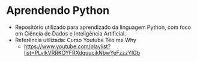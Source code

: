 # Aprendendo Python

- Repositório utilizado para aprendizado da linguagem Python, com foco em Ciência de Dados e Inteligência Artificial.
- Referência utilizada: Curso Youtube Téo me Why
  - https://www.youtube.com/playlist?list=PLvlkVRRKOYFRXdquucikNbwYeFzzzYIGb
